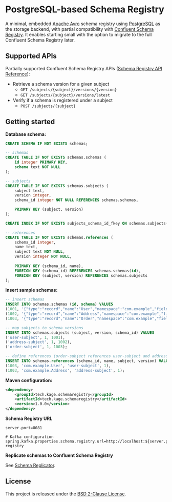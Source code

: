 # PostgreSQL-based Schema Registry

A minimal, embedded [Apache Avro](https://avro.apache.org/) schema registry using [PostgreSQL](https://www.postgresql.org/) as the storage backend, with partial compatibility with [Confluent Schema Registry](https://github.com/confluentinc/schema-registry). It enables starting small with the option to migrate to the full Confluent Schema Registry later.

## Supported APIs

Partially supported Confluent Schema Registry APIs ([Schema Registry API Reference](https://docs.confluent.io/platform/current/schema-registry/develop/api.html)):

- Retrieve a schema version for a given subject
  - `GET /subjects/{subject}/versions/{version}`
  - `GET /subjects/{subject}/versions/latest`
- Verify if a schema is registered under a subject
  - `POST /subjects/{subject}`

## Getting started

**Database schema:**

```sql
CREATE SCHEMA IF NOT EXISTS schemas;

-- schemas
CREATE TABLE IF NOT EXISTS schemas.schemas (
    id integer PRIMARY KEY,
    schema text NOT NULL
);

-- subjects
CREATE TABLE IF NOT EXISTS schemas.subjects (
    subject text,
    version integer,
    schema_id integer NOT NULL REFERENCES schemas.schemas,

    PRIMARY KEY (subject, version)
);

CREATE INDEX IF NOT EXISTS subjects_schema_id_fkey ON schemas.subjects(schema_id);

-- references
CREATE TABLE IF NOT EXISTS schemas.references (
    schema_id integer,
    name text,
    subject text NOT NULL,
    version integer NOT NULL,
    
    PRIMARY KEY (schema_id, name),
    FOREIGN KEY (schema_id) REFERENCES schemas.schemas(id),
    FOREIGN KEY (subject, version) REFERENCES schemas.subjects
);
```

**Insert sample schemas:**

```sql
-- insert schemas
INSERT INTO schemas.schemas (id, schema) VALUES
(1001, '{"type":"record","name":"User","namespace":"com.example","fields":[{"name":"id","type":"long"},{"name":"username","type":"string"}]}'),
(1002, '{"type":"record","name":"Address","namespace":"com.example","fields":[{"name":"street","type":"string"},{"name":"city","type":"string"}]}'),
(1003, '{"type":"record","name":"Order","namespace":"com.example","fields":[{"name":"orderId","type":"long"},{"name":"user","type":"com.example.User"},{"name":"address","type":"com.example.Address"}]}');

-- map subjects to schema versions
INSERT INTO schemas.subjects (subject, version, schema_id) VALUES
('user-subject', 1, 1001),
('address-subject', 1, 1002),
('order-subject', 1, 1003);

-- define references (order-subject references user-subject and address-subject)
INSERT INTO schemas.references (schema_id, name, subject, version) VALUES
(1003, 'com.example.User', 'user-subject', 1),
(1003, 'com.example.Address', 'address-subject', 1);
```

**Maven configuration:**

```xml
<dependency>
    <groupId>tech.kage.schemaregistry</groupId>
    <artifactId>tech.kage.schemaregistry</artifactId>
    <version>1.0.0</version>
</dependency>
```

**Schema Registry URL**

```properties
server.port=8081

# Kafka configuration
spring.kafka.properties.schema.registry.url=http://localhost:${server.port:8080}/schema-registry
```

**Replicate schemas to Confluent Schema Registry**

See [Schema Replicator](tech.kage.schemaregistry.replicator).

## License

This project is released under the [BSD 2-Clause License](LICENSE).
